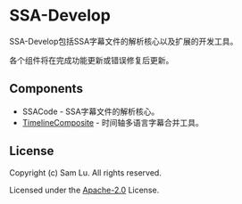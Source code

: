 ﻿# SSA-Develop

SSA-Develop包括SSA字幕文件的解析核心以及扩展的开发工具。

各个组件将在完成功能更新或错误修复后更新。

## Components

* SSACode - SSA字幕文件的解析核心。
* [TimelineComposite](src/TimelineComposite/TimelineComposite.md) - 时间轴多语言字幕合并工具。


## License

Copyright (c) Sam Lu. All rights reserved.

Licensed under the [Apache-2.0](LICENSE) License.